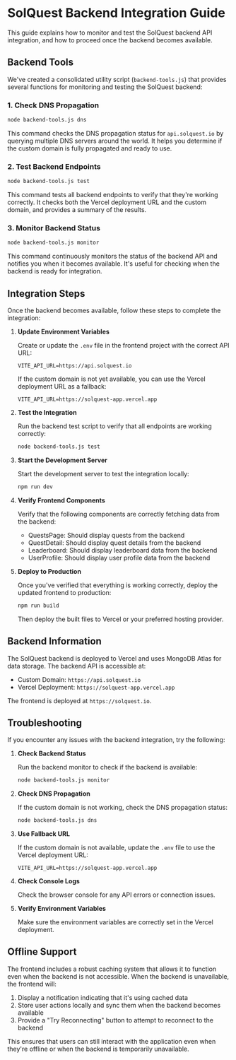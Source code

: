 # SolQuest Backend Integration Guide

This guide explains how to monitor and test the SolQuest backend API integration, and how to proceed once the backend becomes available.

## Backend Tools

We've created a consolidated utility script (`backend-tools.js`) that provides several functions for monitoring and testing the SolQuest backend:

### 1. Check DNS Propagation

```bash
node backend-tools.js dns
```

This command checks the DNS propagation status for `api.solquest.io` by querying multiple DNS servers around the world. It helps you determine if the custom domain is fully propagated and ready to use.

### 2. Test Backend Endpoints

```bash
node backend-tools.js test
```

This command tests all backend endpoints to verify that they're working correctly. It checks both the Vercel deployment URL and the custom domain, and provides a summary of the results.

### 3. Monitor Backend Status

```bash
node backend-tools.js monitor
```

This command continuously monitors the status of the backend API and notifies you when it becomes available. It's useful for checking when the backend is ready for integration.

## Integration Steps

Once the backend becomes available, follow these steps to complete the integration:

1. **Update Environment Variables**

   Create or update the `.env` file in the frontend project with the correct API URL:

   ```env
   VITE_API_URL=https://api.solquest.io
   ```

   If the custom domain is not yet available, you can use the Vercel deployment URL as a fallback:

   ```env
   VITE_API_URL=https://solquest-app.vercel.app
   ```

2. **Test the Integration**

   Run the backend test script to verify that all endpoints are working correctly:

   ```bash
   node backend-tools.js test
   ```

3. **Start the Development Server**

   Start the development server to test the integration locally:

   ```bash
   npm run dev
   ```

4. **Verify Frontend Components**

   Verify that the following components are correctly fetching data from the backend:

   - QuestsPage: Should display quests from the backend
   - QuestDetail: Should display quest details from the backend
   - Leaderboard: Should display leaderboard data from the backend
   - UserProfile: Should display user profile data from the backend

5. **Deploy to Production**

   Once you've verified that everything is working correctly, deploy the updated frontend to production:

   ```bash
   npm run build
   ```

   Then deploy the built files to Vercel or your preferred hosting provider.

## Backend Information

The SolQuest backend is deployed to Vercel and uses MongoDB Atlas for data storage. The backend API is accessible at:

- Custom Domain: `https://api.solquest.io`
- Vercel Deployment: `https://solquest-app.vercel.app`

The frontend is deployed at `https://solquest.io`.

## Troubleshooting

If you encounter any issues with the backend integration, try the following:

1. **Check Backend Status**

   Run the backend monitor to check if the backend is available:

   ```bash
   node backend-tools.js monitor
   ```

2. **Check DNS Propagation**

   If the custom domain is not working, check the DNS propagation status:

   ```bash
   node backend-tools.js dns
   ```

3. **Use Fallback URL**

   If the custom domain is not available, update the `.env` file to use the Vercel deployment URL:

   ```env
   VITE_API_URL=https://solquest-app.vercel.app
   ```

4. **Check Console Logs**

   Check the browser console for any API errors or connection issues.

5. **Verify Environment Variables**

   Make sure the environment variables are correctly set in the Vercel deployment.

## Offline Support

The frontend includes a robust caching system that allows it to function even when the backend is not accessible. When the backend is unavailable, the frontend will:

1. Display a notification indicating that it's using cached data
2. Store user actions locally and sync them when the backend becomes available
3. Provide a "Try Reconnecting" button to attempt to reconnect to the backend

This ensures that users can still interact with the application even when they're offline or when the backend is temporarily unavailable.
